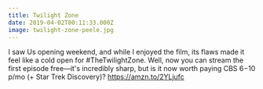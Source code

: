 ```yaml
---
title: Twilight Zone
date: 2019-04-02T00:11:33.000Z
image: twilight-zone-peele.jpg
---
```

I saw Us opening weekend, and while I enjoyed the film, its flaws made it feel like a cold open for #TheTwilightZone. Well, now you can stream the first episode free—it's incredibly sharp, but is it now worth paying CBS $6-$10 p/mo (+ Star Trek Discovery)? https://amzn.to/2YLjufc

